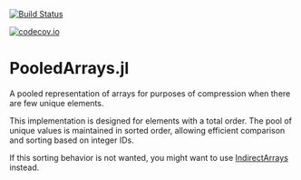 [![Build Status](https://travis-ci.org/JuliaComputing/PooledArrays.jl.svg?branch=master)](https://travis-ci.org/JuliaComputing/PooledArrays.jl)

[![codecov.io](http://codecov.io/github/JuliaComputing/PooledArrays.jl/coverage.svg?branch=master)](http://codecov.io/github/JuliaComputing/PooledArrays.jl?branch=master)

# PooledArrays.jl
A pooled representation of arrays for purposes of compression when there are few unique elements.

This implementation is designed for elements with a total order. The pool of unique values is
maintained in sorted order, allowing efficient comparison and sorting based on integer IDs.

If this sorting behavior is not wanted, you might want to use [IndirectArrays](https://github.com/JuliaArrays/IndirectArrays.jl) instead.
